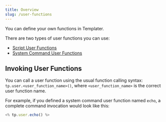 ```yaml
---
title: Overview
slug: /user-functions
---
```


You can define your own functions in Templater.

There are two types of user functions you can use:

- [Script User Functions](user-functions/script-user-functions)
- [System Command User Functions](user-functions/system-user-functions)

## Invoking User Functions

You can call a user function using the usual function calling syntax: `tp.user.<user_function_name>()`, where `<user_function_name>` is the correct user function name. 

For example, if you defined a system command user function named `echo`, a complete command invocation would look like this:

```javascript
<% tp.user.echo() %>
```